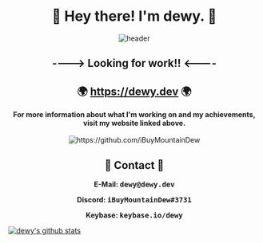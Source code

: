 <h1 align="center"> 👋 Hey there! I'm dewy. 👋 </h1>
<div align="center">
  <img src="https://i.imgur.com/623KI59.png" alt="header"/>
</div>
<h2 align="center"> ---->  Looking for work!!  <---- </h2>

<h2 align="center"> 🌍 <a href="https://dewy.dev">https://dewy.dev</a> 🌍 </h2>
<p align="center">
  <b>For more information about what I'm working on and my achievements, visit my website linked above.</b>
  <br> <br>
  <img align="center" src="https://komarev.com/ghpvc/?username=iBuyMountainDew" alt="https://github.com/iBuyMountainDew" />
</p>

<h2 align="center"> 💬 Contact 💬 </h2>
<b>
<p align="center">E-Mail: <samp>dewy@dewy.dev</samp></li>
<p align="center">Discord: <samp>iBuyMountainDew#3731</samp></li>
<p align="center">Keybase: <samp>keybase.io/dewy</samp></li>
</b>

[![dewy's github stats](https://github-readme-stats.vercel.app/api?username=iBuyMountainDew&show_icons=true&theme=tokyonight)](https://dewy.dev)

